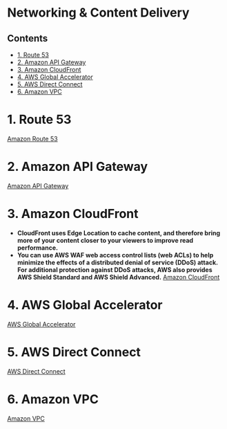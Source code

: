 # Networking & Content Delivery<!-- omit in toc -->

## Contents <!-- omit in toc -->

- [1. Route 53](#1-route-53)
- [2. Amazon API Gateway](#2-amazon-api-gateway)
- [3. Amazon CloudFront](#3-amazon-cloudfront)
- [4. AWS Global Accelerator](#4-aws-global-accelerator)
- [5. AWS Direct Connect](#5-aws-direct-connect)
- [6. Amazon VPC](#6-amazon-vpc)

# 1. Route 53

[Amazon Route 53](Amazon%20Route%2053.md)

# 2. Amazon API Gateway

[Amazon API Gateway](Amazon%20API%20Gateway.md)

# 3. Amazon CloudFront

- **CloudFront uses Edge Location to cache content, and therefore bring more of your content closer to your viewers to improve read performance.**
- **You can use AWS WAF web access control lists (web ACLs) to help minimize the effects of a distributed denial of service (DDoS) attack. For additional protection against DDoS attacks, AWS also provides AWS Shield Standard and AWS Shield Advanced.** [Amazon CloudFront](Amazon%20CloudFront.md)

# 4. AWS Global Accelerator

[AWS Global Accelerator](AWS%20Global%20Accelerator.md)

# 5. AWS Direct Connect

[AWS Direct Connect](AWS%20Direct%20Connect.md)

# 6. Amazon VPC

[Amazon VPC](Amazon%20VPC.md)

